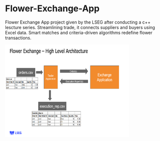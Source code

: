# Flower-Exchange-App
Flower Exchange App project given by the LSEG after conducting a c++ lescture series. Streamlining trade, it connects suppliers and buyers using Excel data. Smart matches and criteria-driven algorithms redefine flower transactions.

<img src="image.png" width="80%" height="300px">
